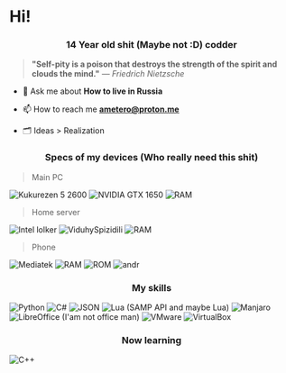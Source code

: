 # Hi!
<h3 align = "center"> 14 Year old shit (Maybe not :D) codder</h3>


>**"Self-pity is a poison that destroys the strength of the spirit and clouds the mind."**
>*— Friedrich Nietzsche*


- 💬 Ask me about **How to live in Russia**

- 📫 How to reach me **ametero@proton.me**

- 🗂 Ideas > Realization

<h3 align = "center"> Specs of my devices (Who really need this shit) </h3>

> Main PC

![Kukurezen 5 2600](https://img.shields.io/badge/AMD%20Ryzen_5_2600-ED1C24?style=for-the-badge&logo=amd&logoColor=white) ![NVIDIA GTX 1650](https://img.shields.io/badge/NVIDIA-GTX1650-76B900?style=for-the-badge&logo=nvidia&logoColor=white) ![RAM](https://img.shields.io/badge/16_GB_RAM-00FF00?style=for-the-badge)
> Home server

![Intel lolker](https://img.shields.io/badge/Intel%20Core_i3_530-0071C5?style=for-the-badge&logo=intel&logoColor=white) ![ViduhySpizidili](https://img.shields.io/badge/None_Videocard-0078D6?style=for-the-badge&logo=windows&logoColor=white) ![RAM](https://img.shields.io/badge/4_GB_RAM-00FF00?style=for-the-badge)

> Phone

![Mediatek](https://img.shields.io/badge/MediaTek_Helio_G95-EC9430?style=for-the-badge&logo=mediatek&logoColor=white)  ![RAM](https://img.shields.io/badge/6_GB_RAM-00FF00?style=for-the-badge)  ![ROM](https://img.shields.io/badge/128_GB_ROM-00FF00?style=for-the-badge) ![andr](https://img.shields.io/badge/Android_13-34A853?style=for-the-badge&logo=android&logoColor=white)

<h3 align = "center"> My skills </h3>

![Python](https://img.shields.io/badge/Python-FFD43B?style=for-the-badge&logo=python&logoColor=blue) ![C#](https://img.shields.io/badge/C%23-239120?style=for-the-badge&logo=csharp&logoColor=white) ![JSON](https://img.shields.io/badge/json-5E5C5C?style=for-the-badge&logo=json&logoColor=white) ![Lua (SAMP API and maybe Lua)](https://img.shields.io/badge/Lua-2C2D72?style=for-the-badge&logo=lua&logoColor=white) ![Manjaro](https://img.shields.io/badge/manjaro-35BF5C?style=for-the-badge&logo=manjaro&logoColor=white) ![LibreOffice (I'am not office man)](https://img.shields.io/badge/LibreOffice-18A303?style=for-the-badge&logo=LibreOffice&logoColor=white) ![VMware](https://img.shields.io/badge/VMware-231f20?style=for-the-badge&logo=VMware&logoColor=white) ![VirtualBox](https://img.shields.io/badge/VirtualBox-21416b?style=for-the-badge&logo=VirtualBox&logoColor=white)

<h3 align = center> Now learning </h3>

![C++](https://img.shields.io/badge/C%2B%2B-00599C?style=for-the-badge&logo=c%2B%2B&logoColor=white)
